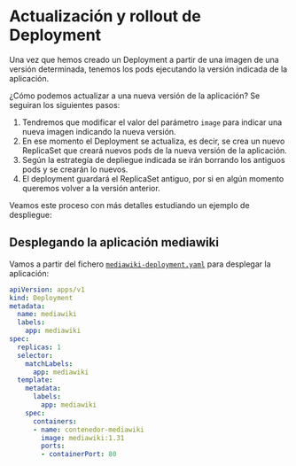 # Actualización y rollout de Deployment

Una vez que hemos creado un Deployment a partir de una imagen de una versión determinada, tenemos los pods ejecutando la versión indicada de la aplicación. 

¿Cómo podemos actualizar a una nueva versión de la aplicación? Se seguiran los siguientes pasos:

1. Tendremos que modificar el valor del parámetro `image` para indicar una nueva imagen indicando la nueva versión. 
2. En ese momento el Deployment se actualiza, es decir, se crea un nuevo ReplicaSet que creará nuevos pods de la nueva versión de la aplicación.
3. Según la estrategía de depliegue indicada se irán borrando los antiguos pods y se crearán lo nuevos.
4. El deployment guardará el ReplicaSet antiguo, por si en algún momento queremos volver a la versión anterior.

Veamos este proceso con más detalles estudiando un ejemplo de despliegue:

## Desplegando la aplicación mediawiki

Vamos a partir del fichero  [`mediawiki-deployment.yaml`](files/mediawiki-deployment.yaml) para desplegar la aplicación:

```yaml
apiVersion: apps/v1
kind: Deployment
metadata:
  name: mediawiki
  labels:
    app: mediawiki
spec:
  replicas: 1
  selector:
    matchLabels:
      app: mediawiki
  template:
    metadata:
      labels:
        app: mediawiki
    spec:
      containers:
      - name: contenedor-mediawiki
        image: mediawiki:1.31
        ports:
        - containerPort: 80
```
